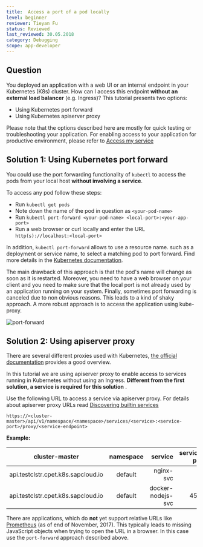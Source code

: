 ```yaml
---
title:  Access a port of a pod locally
level: beginner
reviewer: Tieyan Fu
status: Reviewed
last_reviewed: 30.05.2018
category: Debugging
scope: app-developer
---
```



## Question
You deployed an application with a web UI or an internal endpoint in your Kubernetes (K8s) cluster.  How can I access 
this endpoint **without an external load balancer** (e.g. Ingress)?
This tutorial presents two options:

- Using Kubernetes port forward
- Using Kubernetes apiserver proxy

Please note that the options described here are mostly for quick testing or troubleshooting your application. For enabling access to your application for productive environment, please refer to [Access my service](../service-access/_index.md)

## Solution 1: Using Kubernetes port forward
You could use the port forwarding functionality of `kubectl` to access the pods from your 
local host __without involving a service__.

To access any pod follow these steps:

-   Run `kubectl get pods`
-   Note down the name of the pod in question as `<your-pod-name>`
-   Run `kubectl port-forward <your-pod-name> <local-port>:<your-app-port>`
-   Run a web browser or curl locally and enter the URL `http(s)://localhost:<local-port>`

In addition, `kubectl port-forward` allows to use a resource name. such as a deployment or service name, to select a matching pod to port forward.
Find more details in the [Kubernetes documentation](https://kubernetes.io/docs/tasks/access-application-cluster/port-forward-access-application-cluster/).

The main drawback of this approach is that the pod's name will change as soon as it is restarted. Moreover, you need 
to have a web browser on your client and you need to make sure that the local port is not already used by an 
application running on your system. Finally, sometimes port forwarding is canceled due to non obvious reasons. 
This leads to a kind of shaky approach. A more robust approach is to access the application using kube-proxy.


![port-forward](howto-port-forward.svg)


## Solution 2: Using apiserver proxy

There are several different proxies used with Kubernetes, [the official documentation](https://kubernetes.io/docs/concepts/cluster-administration/proxies/) provides a good overview.

In this tutorial we are using apiserver proxy to enable access to services running in Kubernetes without using an Ingress. __Different from the first solution, a service is required for this solution__ .

Use the following URL to access a service via apiserver proxy. For details about apiserver proxy URLs read
[Discovering builtin services](https://kubernetes.io/docs/tasks/access-application-cluster/access-cluster/#discovering-builtin-services)


`https://<cluster-master>/api/v1/namespace/<namespace>/services/<service>:<service-port>/proxy/<service-endpoint>`

**Example:**

| cluster-master  | namespace           | service  | service-port  | service-endpoint  | url to access service  |
| ------------------|:--------------------: | -----------:| ----------------:| ----------------:| ----------------:|
| api.testclstr.cpet.k8s.sapcloud.io     | default | nginx-svc     |  80                |   /           |  `http://api.testclstr.cpet.k8s.sapcloud.io/api/v1/namespaces/default/services/nginx-svc:80/proxy/`
| api.testclstr.cpet.k8s.sapcloud.io     | default | docker-nodejs-svc |  4500          |   /cpu?baseNumber=4 | `https://api.testclstr.cpet.k8s.sapcloud.io/api/v1/namespaces/default/services/docker-nodejs-svc:4500/proxy/cpu?baseNumber=4`

There are applications, which do __not__ yet support relative URLs like [Prometheus](https://github.com/prometheus/prometheus/issues/1583) (as of end of November, 2017).
This typically leads to missing JavaScript objects when trying to open the URL in a browser. In this case use the 
`port-forward` approach described above.
